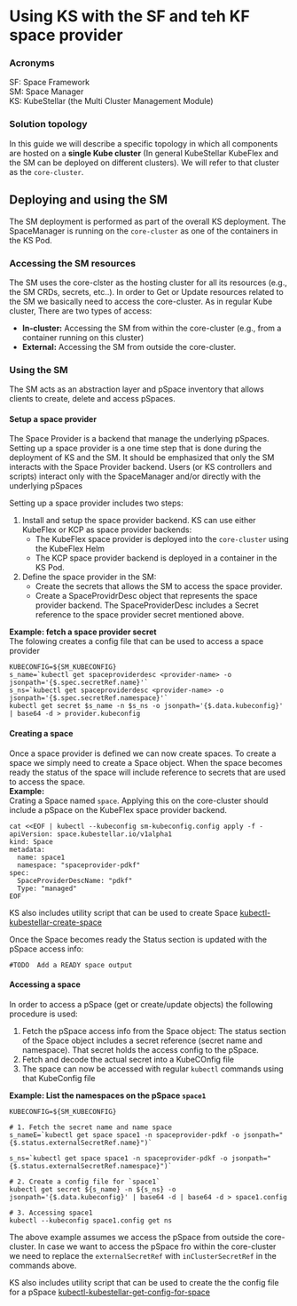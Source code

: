 # Using KS with the SF and teh KF space provider

### Acronyms
SF: Space Framework  
SM: Space Manager  
KS: KubeStellar (the Multi Cluster Management Module) 

### Solution topology
 In this guide we will describe a specific topology in which all components are hosted on a **single Kube cluster** (In general KubeStellar KubeFlex and the SM can be deployed on different clusters). We will refer to that cluster as the `core-cluster`.

## Deploying and using the SM
The SM deployment is performed as part of the overall KS deployment. The SpaceManager is running on the `core-cluster` as one of the containers in the KS Pod.
### Accessing the SM resources
  The SM uses the core-clster as the hosting cluster for all its resources (e.g., the SM CRDs, secrets, etc..). In order to Get or Update resources related to the SM we basically need to access the core-cluster. As in regular Kube cluster, There are two types of access:
   * **In-cluster:** Accessing the SM from within the core-cluster (e.g., from a container running on this cluster)  
   * **External:** Accessing the SM from outside the core-cluster. 

### Using the SM
The SM acts as an abstraction layer and pSpace inventory that allows clients to create, delete and access pSpaces. 

#### Setup a space provider 
The Space Provider is a backend that manage the underlying pSpaces.
Setting up a space provider is a one time step that is done during the deployment of KS and the SM.  It should be emphasized that only the SM interacts with the Space Provider backend. Users (or KS controllers and scripts) interact only with the SpaceManager and/or directly with the underlying pSpaces

Setting up a space provider includes two steps:
1. Install and setup the space provider backend. KS can use either KubeFlex or KCP as space provider backends:
   * The KubeFlex space provider is deployed into the `core-cluster` using the KubeFlex Helm
   * The KCP space provider backend is deployed in a container in the KS Pod.
2. Define the space provider in the SM:
   * Create the secrets that allows the SM to access the space provider. 
   * Create a SpaceProvidrDesc object that represents the space provider backend. The SpaceProviderDesc includes a Secret reference to the space provider secret mentioned above.   

**Example: fetch a space provider secret**  
The folowing creates a config file that can be used to access a space provider
```shell
KUBECONFIG=${SM_KUBECONFIG}
s_name=`kubectl get spaceproviderdesc <provider-name> -o jsonpath='{$.spec.secretRef.name}'`
s_ns=`kubectl get spaceproviderdesc <provider-name> -o jsonpath='{$.spec.secretRef.namespace}'`
kubectl get secret $s_name -n $s_ns -o jsonpath='{$.data.kubeconfig}' | base64 -d > provider.kubeconfig
```

#### Creating a space
Once a space provider is defined we can now create spaces. To create a space we simply need to create a Space object. When the space becomes ready the status of the space will include reference to secrets that are used to access the space.   
**Example:**  
Crating a Space named `space`. Applying this on the core-cluster should include a pSpace on the KubeFlex space provider backend.
```shell
cat <<EOF | kubectl --kubeconfig sm-kubeconfig.config apply -f -
apiVersion: space.kubestellar.io/v1alpha1
kind: Space
metadata:
  name: space1
  namespace: "spaceprovider-pdkf"
spec:
  SpaceProviderDescName: "pdkf"
  Type: "managed"
EOF
```
KS also includes utility script that can be used to create Space  [kubectl-kubestellar-create-space](https://github.com/kubestellar/kubestellar/blob/main/scripts/overlap/kubectl-kubestellar-create-space)

Once the Space becomes ready the Status section is updated with the pSpace access info:

```shell
#TODO  Add a READY space output
```

#### Accessing a space
In order to access a pSpace (get or create/update objects) the following procedure is used:
1. Fetch the pSpace access info from the Space object: The status section of the Space object includes a secret reference (secret name and namespace). That secret holds the access config to the pSpace.
2. Fetch and decode the actual secret into a KubeCOnfig file
3. The space can now be accessed with regular `kubectl` commands using that KubeConfig file  

**Example: List the namespaces on the pSpace `space1`**

```shell
KUBECONFIG=${SM_KUBECONFIG}

# 1. Fetch the secret name and name space
s_nameE=`kubectl get space space1 -n spaceprovider-pdkf -o jsonpath="{$.status.externalSecretRef.name}")`

s_ns=`kubectl get space space1 -n spaceprovider-pdkf -o jsonpath="{$.status.externalSecretRef.namespace}")`

# 2. Create a config file for `space1`
kubectl get secret ${s_name} -n ${s_ns} -o jsonpath='{$.data.kubeconfig}' | base64 -d | base64 -d > space1.config

# 3. Accessing space1
kubectl --kubeconfig space1.config get ns
```
The above example assumes we access the pSpace from outside the core-cluster. In case we want to access the pSpace fro within the core-cluster we need to replace the `externalSecretRef` with `inClusterSecretRef` in the commands above.

KS also includes utility script that can be used to create the the config file for a pSpace [kubectl-kubestellar-get-config-for-space](https://github.com/kubestellar/kubestellar/blob/main/scripts/overlap/kubectl-kubestellar-get-config-for-space)

